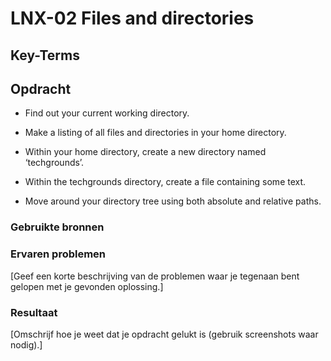 # LNX-02 Files and directories

## Key-Terms

## Opdracht

- Find out your current working directory.

- Make a listing of all files and directories in your home directory.

- Within your home directory, create a new directory named ‘techgrounds’.

- Within the techgrounds directory, create a file containing some text.

- Move around your directory tree using both absolute and relative paths.

### Gebruikte bronnen 

### Ervaren problemen 

[Geef een korte beschrijving van de problemen waar je tegenaan bent gelopen met je gevonden oplossing.] 

### Resultaat 

[Omschrijf hoe je weet dat je opdracht gelukt is (gebruik screenshots waar nodig).] 





